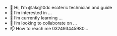 - 👋 Hi, I’m @akqj10dc esoteric technician and guide
- 👀 I’m interested in ...
- 🌱 I’m currently learning ...
- 💞️ I’m looking to collaborate on ...
- 📫 How to reach me 032493445980...

<!---
akqj10dc/akqj10dc is a ✨ special ✨ repository because its `README.md` (this file) appears on your GitHub profile.
You can click the Preview link to take a look at your changes.
--->
